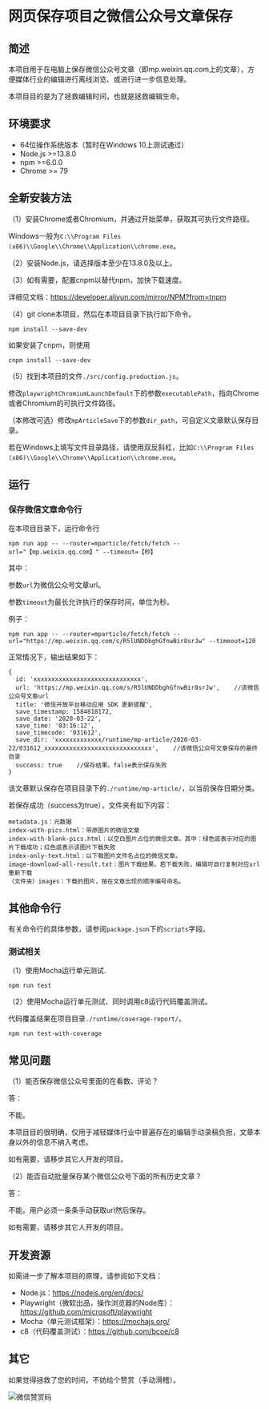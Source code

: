 # 网页保存项目之微信公众号文章保存

## 简述

本项目用于在电脑上保存微信公众号文章（即mp.weixin.qq.com上的文章），方便媒体行业的编辑进行离线浏览、或进行进一步信息处理。

本项目目的是为了拯救编辑时间，也就是拯救编辑生命。

## 环境要求

  - 64位操作系统版本（暂时在Windows 10上测试通过）
  - Node.js >=13.8.0
  - npm >=6.0.0
  - Chrome >= 79

## 全新安装方法

（1）安装Chrome或者Chromium，并通过开始菜单，获取其可执行文件路径。

Windows一般为```C:\\Program Files (x86)\\Google\\Chrome\\Application\\chrome.exe```。

（2）安装Node.js，请选择版本至少在13.8.0及以上。

（3）如有需要，配置cnpm以替代npm，加快下载速度。

详细见文档：https://developer.aliyun.com/mirror/NPM?from=tnpm

（4）git clone本项目，然后在本项目目录下执行如下命令。

```
npm install --save-dev
```

如果安装了cnpm，则使用

```
cnpm install --save-dev
```

（5）找到本项目的文件```./src/config.production.js```。

修改```playwrightChromiumLaunchDefault```下的参数```executablePath```，指向Chrome或者Chromium的可执行文件路径。

（本修改可选）修改```mpArticleSave```下的参数```dir_path```，可自定义文章默认保存目录。

若在Windows上填写文件目录路径，请使用双反斜杠，比如```C:\\Program Files (x86)\\Google\\Chrome\\Application\\chrome.exe```。

## 运行

### 保存微信文章命令行

在本项目目录下，运行命令行

```
npm run app -- --router=mparticle/fetch/fetch --url="【mp.weixin.qq.com】" --timeout=【秒】
```

其中：

参数```url```为微信公众号文章url。

参数```timeout```为最长允许执行的保存时间，单位为秒。

例子：

```
npm run app -- --router=mparticle/fetch/fetch --url="https://mp.weixin.qq.com/s/R5lUNDDbghGfnwBir8srJw" --timeout=120
```

正常情况下，输出结果如下：

```
{
  id: 'xxxxxxxxxxxxxxxxxxxxxxxxxxxxxx',
  url: 'https://mp.weixin.qq.com/s/R5lUNDDbghGfnwBir8srJw',    //该微信公众号文章url
  title: '微信开放平台移动应用 SDK 更新提醒',
  save_timestamp: 1584818172,
  save_date: '2020-03-22',
  save_time: '03:16:12',
  save_timecode: '031612',
  save_dir: 'xxxxxxxxxxxxx/runtime/mp-article/2020-03-22/031612_xxxxxxxxxxxxxxxxxxxxxxxxxxxxxx',    //该微信公众号文章保存的最终目录
  success: true    //保存结果。false表示保存失败
}
```

该文章默认保存在项目目录下的```./runtime/mp-article/```，以当前保存日期分类。

若保存成功（success为true），文件夹有如下内容：

```
metadata.js：元数据
index-with-pics.html：带原图片的微信文章
index-with-blank-pics.html：以空白图片占位的微信文章。其中：绿色底表示对应的图片下载成功；红色底表示该图片下载失败
index-only-text.html：以下载图片文件名占位的微信文章。
image-download-all-result.txt：图片下载结果。若下载失败，编辑可自行复制对应url重新下载
（文件夹）images：下载的图片，按在文章出现的顺序编号命名。
```


## 其他命令行

有关命令行的具体参数，请参阅```package.json```下的```scripts```字段。

### 测试相关

（1）使用Mocha运行单元测试.

```
npm run test
```

（2）使用Mocha运行单元测试、同时调用c8运行代码覆盖测试。

代码覆盖结果在项目目录```./runtime/coverage-report/```。

```
npm run test-with-coverage
```

## 常见问题

（1）能否保存微信公众号里面的在看数、评论？

答：

不能。

本项目目的很明确，仅用于减轻媒体行业中普遍存在的编辑手动录稿负担，文章本身以外的信息不纳入考虑。

如有需要，请移步其它人开发的项目。


（2）能否自动批量保存某个微信公众号下面的所有历史文章？

答：

不能。用户必须一条条手动获取url然后保存。

如有需要，请移步其它人开发的项目。


## 开发资源

如需进一步了解本项目的原理，请参阅如下文档：

  - Node.js：https://nodejs.org/en/docs/
  - Playwright（微软出品，操作浏览器的Node库）：https://github.com/microsoft/playwright
  - Mocha（单元测试框架）：https://mochajs.org/
  - c8（代码覆盖测试）：https://github.com/bcoe/c8


## 其它

如果觉得拯救了您的时间，不妨给个赞赏（手动滑稽）。

![微信赞赏码](https://horseluke.github.io/Assets/img/weixin_zanshangcode.jpg)

